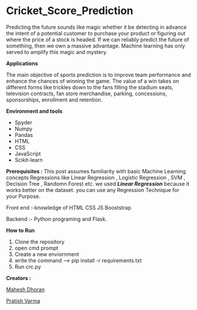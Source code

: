 # Cricket_Score_Prediction
 
Predicting the future sounds like magic whether it be detecting in advance the intent of a potential customer to purchase your product or figuring out where the price of a stock is headed. If we can reliably predict the future of something, then we own a massive advantage. Machine learning has only served to amplify this magic and mystery.

**Applications**

The main objective of sports prediction is to improve team performance and enhance the chances of winning the game. The value of a win takes on different forms like trickles down to the fans filling the stadium seats, television contracts, fan store merchandise, parking, concessions, sponsorships, enrollment and retention.

**Environment and tools**
- Spyder
- Numpy
- Pandas
- HTML
- CSS
- JavaScript
- Scikit-learn

**Prerequisites :**
This post assumes familiarity with basic Machine Learning concepts Regressions like Linear Regression , Logistic Regression , SVM , Decision Tree , Randomn Forest etc.
we used ***Linear Regression*** because it works better on the dataset.
you can use any Regression Technique for your Purpose.

Front end :-knowledge of HTML CSS JS Booststrap

Backend :- Python programing and Flask.

**How to Run**
1. Clone the repository
2. open cmd prompt
3. Create a new enviornment
4. write the command --> pip install -r requirements.txt
5. Run crc.py

**Creators :**

 [Mahesh Dhoran](https://www.linkedin.com/in/maheshdhoran/)
 
 [Pratish Varma](https://www.linkedin.com/in/pratishvarma/)
